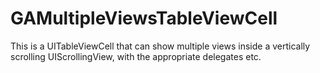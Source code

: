 GAMultipleViewsTableViewCell
============================

This is a UITableViewCell that can show multiple views inside a vertically scrolling UIScrollingView, with the appropriate delegates etc.
